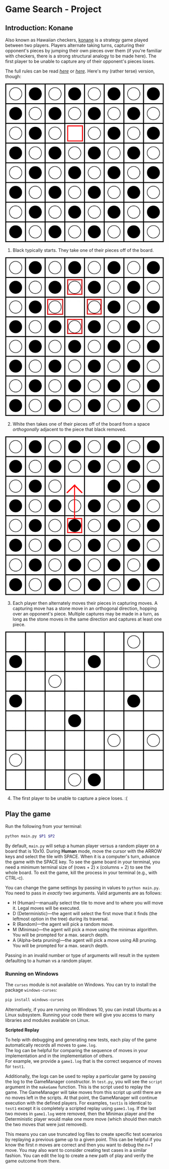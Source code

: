 
# Game Search - Project

## Introduction: Konane

Also known as Hawaiian checkers, [konane](https://en.wikipedia.org/wiki/Konane) is a strategy game played between two
players. Players alternate taking turns, capturing their opponent's pieces by jumping their own pieces over them (if 
you're familiar with checkers, there is a strong structural analogy to be made here). The first player to be unable to
capture any of their opponent's pieces loses.

The full rules can be read *[here](https://en.wikipedia.org/wiki/Konane#Rules_and_gameplay)* or
*[here](http://www.konanebrothers.com/How-to-Play.html)*. Here's my (rather terse) version, though:


![Konane Board](board.jpg "Board")

1. Black typically starts. They take one of their pieces off of the board.

![Konane Board](initial.jpg "Board")

2. White then takes one of their pieces off of the board from a space _orthogonally_ adjacent to the piece that black
removed.

![Konane Board](jump.jpg "Board")

3. Each player then alternately moves their pieces in capturing moves. A capturing move has a stone move in an
orthogonal direction, hopping over an opponent's piece. Multiple captures may be made in a turn, as long as the stone
moves in the same direction and captures at least one piece.

![Konane Board](nomoves.jpg "Board")

4. The first player to be unable to capture a piece loses. :(

## Play the game


Run the following from your terminal:
```bash
python main.py $P1 $P2
```

By default, `main.py` will setup a human player versus a random player on a board that is 10x10. During **Human** mode, move the cursor with the ARROW keys and select the tile with SPACE. When it is a computer's turn, advance the game with the SPACE key. To see the game board in your terminal, you need a minimum terminal size of (rows + 2) x (columns + 2) to see the whole board. To exit the game, kill the process in your terminal (e.g., with CTRL-c).

You can change the game settings by passing in values to `python main.py`. You need to pass in _exactly_ two arguments. Valid arguments are as follows:

* H (Human)—manually select the tile to move and to where you will move it. Legal moves will be executed.
* D (Deterministic)—the agent will select the first move that it finds (the leftmost option in the tree) during its 
traversal.
* R (Random)—the agent will pick a random move.
* M (Minimax)—the agent will pick a move using the minimax algorithm. You will be prompted for a max. search depth.
* A (Alpha-beta pruning)—the agent will pick a move using AB pruning. You will be prompted for a max. search depth.

Passing in an invalid number or type of arguments will result in the system defaulting to a human vs a random player.

### Running on Windows

The `curses` module is not available on Windows.  You can try to install the package `windows-curses`:

```bash
pip install windows-curses
```

Alternatively, if you are running on Windows 10, you can install Ubuntu as a Linux subsystem.  Running your code there 
will give you access to many libraries and modules available on Linux.

**Scripted Replay**

To help with debugging and generating new tests, each play of the game automatically records all moves to `game.log`.  
The log can be helpful for comparing the sequence of moves in your implementation and in the implementation of others.  
For example, we provide a `game1.log` that is the correct sequence of moves for `test1`.  

Additionally, the logs can be used to replay a particular game by passing the log to the GameManager constructor.
In `test.py`,  you will see the `script` argument in the `makeGame` function.  This is the script used to replay
the game.  The GameManager will take moves from this script up until there are no moves left in the scripts.  At 
that point, the GameManager will continue execution with the defined players.  For examples, 
`test1s` is identical to `test1` except it is completely a scripted replay using `game1.log`.  If the last two
moves in `game1.log` were removed, then the Minimax player and the Deterministic player would make one more move 
(which should then match the two moves that were just removed).

This means you can use truncated log files to create specific test scenarios by replaying a previous game up to a 
given point.  This can be helpful if you know the first *n* moves are correct and then you want to debug the *n+1* move.
You may also want to consider creating test cases in a similar fashion.  You can edit the log to create a new path of
play and verify the game outcome from there.

